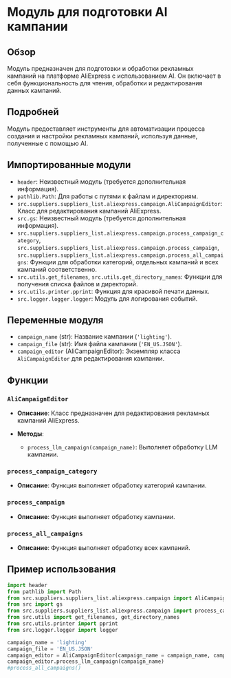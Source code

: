 # Модуль для подготовки AI кампании

## Обзор

Модуль предназначен для подготовки и обработки рекламных кампаний на платформе AliExpress с использованием AI. Он включает в себя функциональность для чтения, обработки и редактирования данных кампаний.

## Подробней

Модуль предоставляет инструменты для автоматизации процесса создания и настройки рекламных кампаний, используя данные, полученные с помощью AI.

## Импортированные модули

- `header`: Неизвестный модуль (требуется дополнительная информация).
- `pathlib.Path`: Для работы с путями к файлам и директориям.
- `src.suppliers.suppliers_list.aliexpress.campaign.AliCampaignEditor`: Класс для редактирования кампаний AliExpress.
- `src.gs`: Неизвестный модуль (требуется дополнительная информация).
- `src.suppliers.suppliers_list.aliexpress.campaign.process_campaign_category`, `src.suppliers.suppliers_list.aliexpress.campaign.process_campaign`, `src.suppliers.suppliers_list.aliexpress.campaign.process_all_campaigns`: Функции для обработки категорий, отдельных кампаний и всех кампаний соответственно.
- `src.utils.get_filenames`, `src.utils.get_directory_names`: Функции для получения списка файлов и директорий.
- `src.utils.printer.pprint`: Функция для красивой печати данных.
- `src.logger.logger.logger`: Модуль для логирования событий.

## Переменные модуля

- `campaign_name` (str): Название кампании (`'lighting'`).
- `campaign_file` (str): Имя файла кампании (`'EN_US.JSON'`).
- `campaign_editor` (AliCampaignEditor): Экземпляр класса `AliCampaignEditor` для редактирования кампании.

## Функции

### `AliCampaignEditor`

- **Описание**: Класс предназначен для редактирования рекламных кампаний AliExpress.

- **Методы**:
    - `process_llm_campaign(campaign_name)`: Выполняет обработку LLM кампании.

### `process_campaign_category`

- **Описание**: Функция выполняет обработку категорий кампании.

### `process_campaign`

- **Описание**: Функция выполняет обработку кампании.

### `process_all_campaigns`

- **Описание**: Функция выполняет обработку всех кампаний.

## Пример использования

```python
import header
from pathlib import Path
from src.suppliers.suppliers_list.aliexpress.campaign import AliCampaignEditor
from src import gs
from src.suppliers.suppliers_list.aliexpress.campaign import process_campaign_category, process_campaign,  process_all_campaigns
from src.utils import get_filenames, get_directory_names
from src.utils.printer import pprint
from src.logger.logger import logger

campaign_name = 'lighting'
campaign_file = 'EN_US.JSON'
campaign_editor = AliCampaignEditor(campaign_name = campaign_name, campaign_file = campaign_file )
campaign_editor.process_llm_campaign(campaign_name)
#process_all_campaigns()